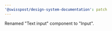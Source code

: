 ```yaml
---
'@swisspost/design-system-documentation': patch
---
```


Renamed "Text input" component to "Input".
